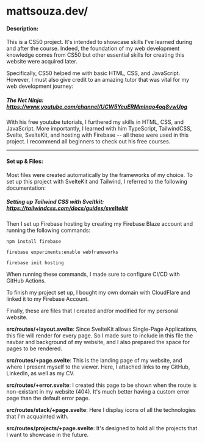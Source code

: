 
# mattsouza.dev/

#### Description:
This is a CS50 project. It's intended to showcase skills I've learned during and after the course. Indeed, the foundation of my web development knowledge comes from CS50 but other essential skills for creating this website were acquired later. 

Specifically, CS50 helped me with basic HTML, CSS, and JavaScript. However, I must also give credit to an amazing tutor that was vital for my web development journey:
##### The Net Ninja: <https://www.youtube.com/channel/UCW5YeuERMmlnqo4oq8vwUpg>

With his free youtube tutorials, I furthered my skills in HTML, CSS, and JavaScript. More importantly, I learned with him TypeScript, TailwindCSS, Svelte, SvelteKit, and hosting with Firebase -- all these were used in this project. I recommend all beginners to check out his free courses.

---
#### Set up & Files:
Most files were created automatically by the frameworks of my choice. To set up this project with SvelteKit and Tailwind, I referred to the following documentation:
##### Setting up Tailwind CSS with Sveltkit: <https://tailwindcss.com/docs/guides/sveltekit>

Then I set up Firebase hosting by creating my Firebase Blaze account and running the following commands:
```
npm install firebase
```
```
firebase experiments:enable webframeworks
```
```
firebase init hosting
```
When running these commands, I made sure to configure CI/CD with GitHub Actions.

To finish my project set up, I bought my own domain with CloudFlare and linked it to my Firebase Account.

Finally, these are files that I created and/or modified for my personal website.

**src/routes/+layout.svelte**: Since SvelteKit allows Single-Page Applications, this file will render for every page. So I made sure to include in this file the navbar and background of my website, and I also prepared the space for pages to be rendered.

**src/routes/+page.svelte**: This is the landing page of my website, and where I present myself to the viewer. Here, I attached links to my GitHub, LinkedIn, as well as my CV.

**src/routes/+error.svelte**: I created this page to be shown when the route is non-existant in my website (404). It's much better having a custom error page than the default error page.

**src/routes/stack/+page.svelte**: Here I display icons of all the technologies that I'm acquainted with.

**src/routes/projects/+page.svelte**: It's designed to hold all the projects that I want to showcase in the future.